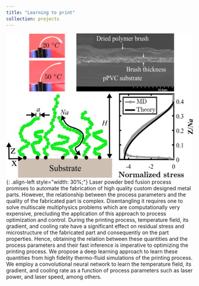 ```yaml
---
title: "Learning to print"
collection: projects
---
```


![styled-image](/images/polymer_brush.png){: .align-left style="width: 30%;"} Laser powder bed fusion process promises to automate the fabrication of high quality custom designed metal parts. However, the relationship between the process parameters and the quality of the fabricated part is complex. Disentangling it requires one to solve multiscale multiphysics problems which are computationally very expensive, precluding the application of this approach to process optimization and control. During the printing process, temperature field, its gradient, and cooling rate have a significant effect on residual stress and microstructure of the fabricated part and consequently on the part properties. Hence, obtaining the relation between these quantities and the process parameters and their fast inference is imperative to optimizing the printing process. We propose a deep learning approach to learn these quantities from high fidelity thermo-fluid simulations of the printing process. We employ a convolutional neural network to learn the temperature field, its gradient, and cooling rate as a function of process parameters such as laser power, and laser speed, among others.
